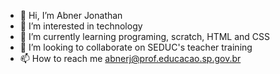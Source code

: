 - 👋 Hi, I’m Abner Jonathan
- 👀 I’m interested in technology
- 🌱 I’m currently learning programing, scratch, HTML and CSS
- 💞️ I’m looking to collaborate on SEDUC's teacher training
- 📫 How to reach me abnerj@prof.educacao.sp.gov.br

<!---
abnerjon/abnerjon is a ✨ special ✨ repository because its `README.md` (this file) appears on your GitHub profile.
You can click the Preview link to take a look at your changes.
--->
